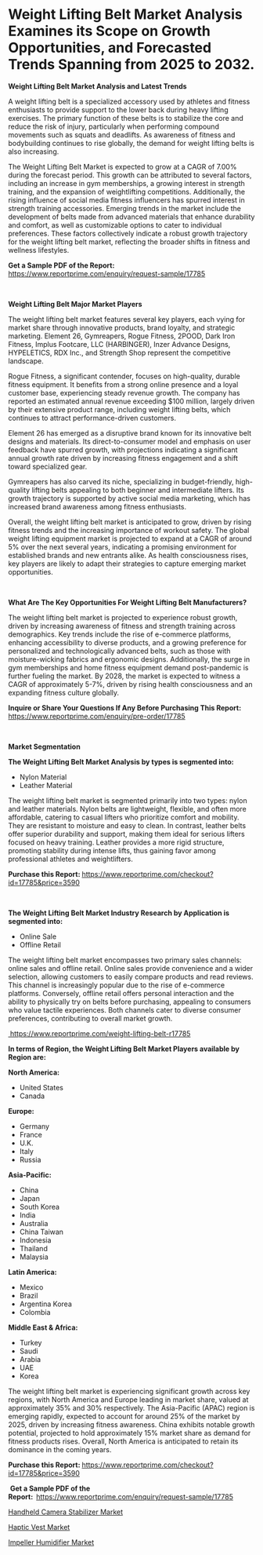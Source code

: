 <p><h1>Weight Lifting Belt Market Analysis Examines its Scope on Growth Opportunities, and Forecasted Trends Spanning from 2025 to 2032.</h1></p><p><strong>Weight Lifting Belt Market Analysis and Latest Trends</strong></p>
<p><p>A weight lifting belt is a specialized accessory used by athletes and fitness enthusiasts to provide support to the lower back during heavy lifting exercises. The primary function of these belts is to stabilize the core and reduce the risk of injury, particularly when performing compound movements such as squats and deadlifts. As awareness of fitness and bodybuilding continues to rise globally, the demand for weight lifting belts is also increasing.</p><p>The Weight Lifting Belt Market is expected to grow at a CAGR of 7.00% during the forecast period. This growth can be attributed to several factors, including an increase in gym memberships, a growing interest in strength training, and the expansion of weightlifting competitions. Additionally, the rising influence of social media fitness influencers has spurred interest in strength training accessories. Emerging trends in the market include the development of belts made from advanced materials that enhance durability and comfort, as well as customizable options to cater to individual preferences. These factors collectively indicate a robust growth trajectory for the weight lifting belt market, reflecting the broader shifts in fitness and wellness lifestyles.</p></p>
<p><strong>Get a Sample PDF of the Report:&nbsp;</strong> <a href="https://www.reportprime.com/enquiry/request-sample/17785?utm_campaign=2033&utm_medium=2&utm_source=Github&utm_content=ia&utm_term=18032025&utm_id=weight-lifting-belt">https://www.reportprime.com/enquiry/request-sample/17785</a></p>
<p>&nbsp;</p>
<p><strong>Weight Lifting Belt Major Market Players</strong></p>
<p><p>The weight lifting belt market features several key players, each vying for market share through innovative products, brand loyalty, and strategic marketing. Element 26, Gymreapers, Rogue Fitness, 2POOD, Dark Iron Fitness, Implus Footcare, LLC (HARBINGER), Inzer Advance Designs, HYPELETICS, RDX Inc., and Strength Shop represent the competitive landscape.</p><p>Rogue Fitness, a significant contender, focuses on high-quality, durable fitness equipment. It benefits from a strong online presence and a loyal customer base, experiencing steady revenue growth. The company has reported an estimated annual revenue exceeding $100 million, largely driven by their extensive product range, including weight lifting belts, which continues to attract performance-driven customers.</p><p>Element 26 has emerged as a disruptive brand known for its innovative belt designs and materials. Its direct-to-consumer model and emphasis on user feedback have spurred growth, with projections indicating a significant annual growth rate driven by increasing fitness engagement and a shift toward specialized gear.</p><p>Gymreapers has also carved its niche, specializing in budget-friendly, high-quality lifting belts appealing to both beginner and intermediate lifters. Its growth trajectory is supported by active social media marketing, which has increased brand awareness among fitness enthusiasts.</p><p>Overall, the weight lifting belt market is anticipated to grow, driven by rising fitness trends and the increasing importance of workout safety. The global weight lifting equipment market is projected to expand at a CAGR of around 5% over the next several years, indicating a promising environment for established brands and new entrants alike. As health consciousness rises, key players are likely to adapt their strategies to capture emerging market opportunities.</p></p>
<p>&nbsp;</p>
<p><strong>What Are The Key Opportunities For Weight Lifting Belt Manufacturers?</strong></p>
<p><p>The weight lifting belt market is projected to experience robust growth, driven by increasing awareness of fitness and strength training across demographics. Key trends include the rise of e-commerce platforms, enhancing accessibility to diverse products, and a growing preference for personalized and technologically advanced belts, such as those with moisture-wicking fabrics and ergonomic designs. Additionally, the surge in gym memberships and home fitness equipment demand post-pandemic is further fueling the market. By 2028, the market is expected to witness a CAGR of approximately 5-7%, driven by rising health consciousness and an expanding fitness culture globally.</p></p>
<p><strong>Inquire or Share Your Questions If Any Before Purchasing This Report:</strong> <a href="https://www.reportprime.com/enquiry/pre-order/17785?utm_campaign=2033&utm_medium=2&utm_source=Github&utm_content=ia&utm_term=18032025&utm_id=weight-lifting-belt">https://www.reportprime.com/enquiry/pre-order/17785</a></p>
<p>&nbsp;</p>
<p><strong>Market Segmentation</strong></p>
<p><strong>The Weight Lifting Belt Market Analysis by types is segmented into:</strong></p>
<p><ul><li>Nylon Material</li><li>Leather Material</li></ul></p>
<p><p>The weight lifting belt market is segmented primarily into two types: nylon and leather materials. Nylon belts are lightweight, flexible, and often more affordable, catering to casual lifters who prioritize comfort and mobility. They are resistant to moisture and easy to clean. In contrast, leather belts offer superior durability and support, making them ideal for serious lifters focused on heavy training. Leather provides a more rigid structure, promoting stability during intense lifts, thus gaining favor among professional athletes and weightlifters.</p></p>
<p><strong>Purchase this Report:&nbsp;</strong><a href="https://www.reportprime.com/checkout?id=17785&price=3590&utm_campaign=2033&utm_medium=2&utm_source=Github&utm_content=ia&utm_term=18032025&utm_id=weight-lifting-belt">https://www.reportprime.com/checkout?id=17785&price=3590</a></p>
<p>&nbsp;</p>
<p><strong>The Weight Lifting Belt Market Industry Research by Application is segmented into:</strong></p>
<p><ul><li>Online Sale</li><li>Offline Retail</li></ul></p>
<p><p>The weight lifting belt market encompasses two primary sales channels: online sales and offline retail. Online sales provide convenience and a wider selection, allowing customers to easily compare products and read reviews. This channel is increasingly popular due to the rise of e-commerce platforms. Conversely, offline retail offers personal interaction and the ability to physically try on belts before purchasing, appealing to consumers who value tactile experiences. Both channels cater to diverse consumer preferences, contributing to overall market growth.</p></p>
<p><a href="https://www.reportprime.com/weight-lifting-belt-r17785?utm_campaign=2033&utm_medium=2&utm_source=Github&utm_content=ia&utm_term=18032025&utm_id=weight-lifting-belt">&nbsp;https://www.reportprime.com/weight-lifting-belt-r17785</a></p>
<p><strong>In terms of Region, the Weight Lifting Belt Market Players available by Region are:</strong></p>
<p>
    <p> <strong> North America: </strong>
        <ul>
            <li>United States</li>
            <li>Canada</li>
        </ul>
        </p> 
    <p> <strong> Europe: </strong>
        <ul>
            <li>Germany</li>
            <li>France</li>
            <li>U.K.</li>
            <li>Italy</li>
            <li>Russia</li>
        </ul>
        </p> 
    <p> <strong> Asia-Pacific: </strong>
        <ul>
            <li>China</li>
            <li>Japan</li>
            <li>South Korea</li>
            <li>India</li>
            <li>Australia</li>
            <li>China Taiwan</li>
            <li>Indonesia</li>
            <li>Thailand</li>
            <li>Malaysia</li>
        </ul>
        </p> 
    <p> <strong> Latin America: </strong>
        <ul>
            <li>Mexico</li>
            <li>Brazil</li>
            <li>Argentina Korea</li>
            <li>Colombia</li>
        </ul>
        </p> 
    <p> <strong> Middle East & Africa: </strong>
        <ul>
            <li>Turkey</li>
            <li>Saudi</li>
            <li>Arabia</li>
            <li>UAE</li>
            <li>Korea</li>
        </ul>
    </p>
    </p>
<p><p>The weight lifting belt market is experiencing significant growth across key regions, with North America and Europe leading in market share, valued at approximately 35% and 30% respectively. The Asia-Pacific (APAC) region is emerging rapidly, expected to account for around 25% of the market by 2025, driven by increasing fitness awareness. China exhibits notable growth potential, projected to hold approximately 15% market share as demand for fitness products rises. Overall, North America is anticipated to retain its dominance in the coming years.</p></p>
<p><strong>Purchase this Report: </strong><a href="https://www.reportprime.com/checkout?id=17785&price=3590&utm_campaign=2033&utm_medium=2&utm_source=Github&utm_content=ia&utm_term=18032025&utm_id=weight-lifting-belt">https://www.reportprime.com/checkout?id=17785&price=3590</a></p>
<p>&nbsp;<strong>Get a Sample PDF of the Report:&nbsp;&nbsp;</strong><a href="https://www.reportprime.com/enquiry/request-sample/17785?utm_campaign=2033&utm_medium=2&utm_source=Github&utm_content=ia&utm_term=18032025&utm_id=weight-lifting-belt">https://www.reportprime.com/enquiry/request-sample/17785</a></p>
<p><strong></strong></p>
<p><p><a href="https://github.com/BryceTownsendr/Market-Research-Report-List-7/blob/main/handheld-camera-stabilizer-market.md?utm_campaign=2033&utm_medium=2&utm_source=Github&utm_content=ia&utm_term=18032025&utm_id=weight-lifting-belt">Handheld Camera Stabilizer Market</a></p><p><a href="https://github.com/leolamarnal9/Market-Research-Report-List-1/blob/main/haptic-vest-market.md?utm_campaign=2033&utm_medium=2&utm_source=Github&utm_content=ia&utm_term=18032025&utm_id=weight-lifting-belt">Haptic Vest Market</a></p><p><a href="https://github.com/mahnoor2003/Market-Research-Report-List-7/blob/main/impeller-humidifier-market.md?utm_campaign=2033&utm_medium=2&utm_source=Github&utm_content=ia&utm_term=18032025&utm_id=weight-lifting-belt">Impeller Humidifier Market</a></p></p>